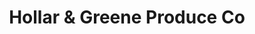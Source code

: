 ---
title: "Hollar & Greene Produce Co"
url: /boone/hollar-und-greene-produce-co/
shop: Hofladen
---